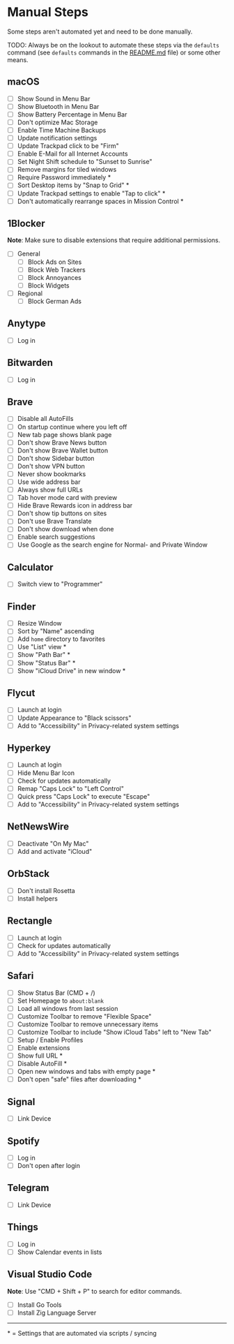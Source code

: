 # Manual Steps

Some steps aren't automated yet and need to be done manually.

TODO: Always be on the lookout to automate these steps via the `defaults` command (see `defaults` commands in the [README.md](./README.md#useful-commands) file) or some other means.

## macOS

- [ ] Show Sound in Menu Bar
- [ ] Show Bluetooth in Menu Bar
- [ ] Show Battery Percentage in Menu Bar
- [ ] Don't optimize Mac Storage
- [ ] Enable Time Machine Backups
- [ ] Update notification settings
- [ ] Update Trackpad click to be "Firm"
- [ ] Enable E-Mail for all Internet Accounts
- [ ] Set Night Shift schedule to "Sunset to Sunrise"
- [ ] Remove margins for tiled windows
- [ ] Require Password immediately \*
- [ ] Sort Desktop items by "Snap to Grid" \*
- [ ] Update Trackpad settings to enable "Tap to click" \*
- [ ] Don't automatically rearrange spaces in Mission Control \*

## 1Blocker

**Note**: Make sure to disable extensions that require additional permissions.

- [ ] General
  - [ ] Block Ads on Sites
  - [ ] Block Web Trackers
  - [ ] Block Annoyances
  - [ ] Block Widgets
- [ ] Regional
  - [ ] Block German Ads

## Anytype

- [ ] Log in

## Bitwarden

- [ ] Log in

## Brave

- [ ] Disable all AutoFills
- [ ] On startup continue where you left off
- [ ] New tab page shows blank page
- [ ] Don't show Brave News button
- [ ] Don't show Brave Wallet button
- [ ] Don't show Sidebar button
- [ ] Don't show VPN button
- [ ] Never show bookmarks
- [ ] Use wide address bar
- [ ] Always show full URLs
- [ ] Tab hover mode card with preview
- [ ] Hide Brave Rewards icon in address bar
- [ ] Don't show tip buttons on sites
- [ ] Don't use Brave Translate
- [ ] Don't show download when done
- [ ] Enable search suggestions
- [ ] Use Google as the search engine for Normal- and Private Window

## Calculator

- [ ] Switch view to "Programmer"

## Finder

- [ ] Resize Window
- [ ] Sort by "Name" ascending
- [ ] Add `home` directory to favorites
- [ ] Use "List" view \*
- [ ] Show "Path Bar" \*
- [ ] Show "Status Bar" \*
- [ ] Show "iCloud Drive" in new window \*

## Flycut

- [ ] Launch at login
- [ ] Update Appearance to "Black scissors"
- [ ] Add to "Accessibility" in Privacy-related system settings

## Hyperkey

- [ ] Launch at login
- [ ] Hide Menu Bar Icon
- [ ] Check for updates automatically
- [ ] Remap "Caps Lock" to "Left Control"
- [ ] Quick press "Caps Lock" to execute "Escape"
- [ ] Add to "Accessibility" in Privacy-related system settings

## NetNewsWire

- [ ] Deactivate "On My Mac"
- [ ] Add and activate "iCloud"

## OrbStack

- [ ] Don't install Rosetta
- [ ] Install helpers

## Rectangle

- [ ] Launch at login
- [ ] Check for updates automatically
- [ ] Add to "Accessibility" in Privacy-related system settings

## Safari

- [ ] Show Status Bar (CMD + /)
- [ ] Set Homepage to `about:blank`
- [ ] Load all windows from last session
- [ ] Customize Toolbar to remove "Flexible Space"
- [ ] Customize Toolbar to remove unnecessary items
- [ ] Customize Toolbar to include "Show iCloud Tabs" left to "New Tab"
- [ ] Setup / Enable Profiles
- [ ] Enable extensions
- [ ] Show full URL \*
- [ ] Disable AutoFill \*
- [ ] Open new windows and tabs with empty page \*
- [ ] Don't open "safe" files after downloading \*

## Signal

- [ ] Link Device

## Spotify

- [ ] Log in
- [ ] Don't open after login

## Telegram

- [ ] Link Device

## Things

- [ ] Log in
- [ ] Show Calendar events in lists

## Visual Studio Code

**Note**: Use "CMD + Shift + P" to search for editor commands.

- [ ] Install Go Tools
- [ ] Install Zig Language Server

---

\* = Settings that are automated via scripts / syncing
